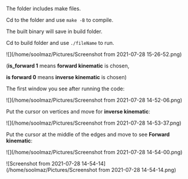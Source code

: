 The folder includes make files.

Cd to the folder and use `make -B` to compile.

The built binary will save in build folder.

Cd to build folder and use `./fileName` to run.

![](/home/soolmaz/Pictures/Screenshot from 2021-07-28 15-26-52.png)

(**is_forward 1** means **forward kinematic** is chosen, 

**is forward 0** means **inverse kinematic** is chosen)





The first window you see after running the code:

![](/home/soolmaz/Pictures/Screenshot from 2021-07-28 14-52-06.png)



Put the cursor on vertices and move for **inverse kinematic**:

![](/home/soolmaz/Pictures/Screenshot from 2021-07-28 14-53-37.png)



Put the cursor at the middle of the edges and move to see **Forward kinematic**:

![](/home/soolmaz/Pictures/Screenshot from 2021-07-28 14-54-00.png)

![Screenshot from 2021-07-28 14-54-14](/home/soolmaz/Pictures/Screenshot from 2021-07-28 14-54-14.png)

